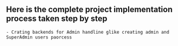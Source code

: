 ## Here is the complete project implementation process taken step by step

    - Crating backends for Admin handline glike creating admin and SuperAdmin users paorcess
